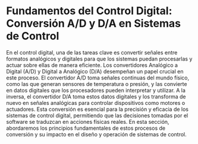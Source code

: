 # Fundamentos del Control Digital: Conversión A/D y D/A en Sistemas de Control
En el control digital, una de las tareas clave es convertir señales entre formatos analógicos y digitales para que los sistemas puedan procesarlas y actuar sobre ellas de manera eficiente. Los convertidores Analógico a Digital (A/D) y Digital a Analógico (D/A) desempeñan un papel crucial en este proceso. El convertidor A/D toma señales continuas del mundo físico, como las que generan sensores de temperatura o presión, y las convierte en datos digitales que los procesadores pueden interpretar y utilizar. A la inversa, el convertidor D/A toma estos datos digitales y los transforma de nuevo en señales analógicas para controlar dispositivos como motores o actuadores. Esta conversión es esencial para la precisión y eficacia de los sistemas de control digital, permitiendo que las decisiones tomadas por el software se traduzcan en acciones físicas reales. En esta sección, abordaremos los principios fundamentales de estos procesos de conversión y su impacto en el diseño y operación de sistemas de control.
